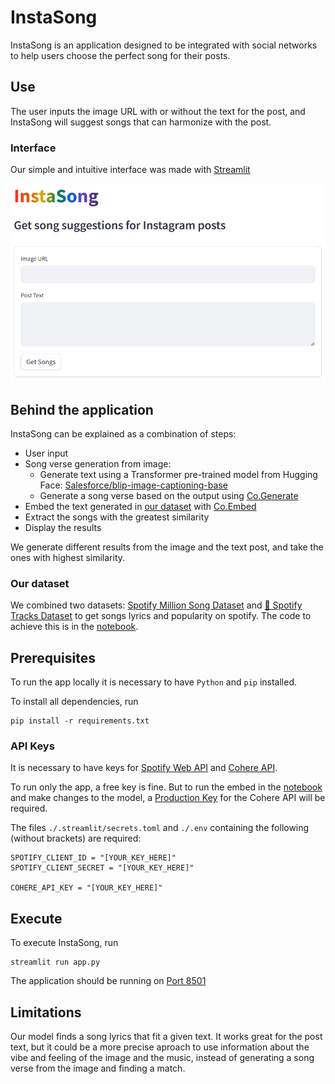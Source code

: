# InstaSong

InstaSong is an application designed to be integrated with social networks to help users choose the perfect song for their posts.

## Use

The user inputs the image URL with or without the text for the post, and InstaSong will suggest songs that can harmonize with the post.

### Interface

Our simple and intuitive interface was made with [Streamlit](https://streamlit.io/)

![InstaSong-interface-screenshot](./images/interface_screenshot.png)

## Behind the application

InstaSong can be explained as a combination of steps:

-   User input
-   Song verse generation from image:
    -   Generate text using a Transformer pre-trained model from Hugging Face: [Salesforce/blip-image-captioning-base](https://huggingface.co/Salesforce/blip-image-captioning-base)
    -   Generate a song verse based on the output using [Co.Generate](https://docs.cohere.com/reference/generate)
-   Embed the text generated in [our dataset](###Our-dataset) with [Co.Embed](https://docs.cohere.com/reference/embed)
-   Extract the songs with the greatest similarity
-   Display the results

We generate different results from the image and the text post, and take the ones with highest similarity.

### Our dataset

We combined two datasets: [Spotify Million Song Dataset](https://www.kaggle.com/datasets/notshrirang/spotify-million-song-dataset) and [🎹 Spotify Tracks Dataset](https://www.kaggle.com/datasets/maharshipandya/-spotify-tracks-dataset) to get songs lyrics and popularity on spotify. The code to achieve this is in the [notebook](notebook.ipynb).

## Prerequisites

To run the app locally it is necessary to have `Python` and `pip` installed.

To install all dependencies, run

```
pip install -r requirements.txt
```

### API Keys

It is necessary to have keys for [Spotify Web API](https://developer.spotify.com/documentation/web-api) and [Cohere API](https://docs.cohere.com/reference/about).

To run only the app, a free key is fine. But to run the embed in the [notebook](notebook.ipynb) and make changes to the model, a [Production Key](https://cohere.com/pricing) for the Cohere API will be required.

The files `./.streamlit/secrets.toml` and `./.env` containing the following (without brackets) are required:

```
SPOTIFY_CLIENT_ID = "[YOUR_KEY_HERE]"
SPOTIFY_CLIENT_SECRET = "[YOUR_KEY_HERE]"

COHERE_API_KEY = "[YOUR_KEY_HERE]"
```

## Execute

To execute InstaSong, run

```
streamlit run app.py
```

The application should be running on [Port 8501](http://localhost:8501)

## Limitations

Our model finds a song lyrics that fit a given text. It works great for the post text, but it could be a more precise aproach to use information about the vibe and feeling of the image and the music, instead of generating a song verse from the image and finding a match.
